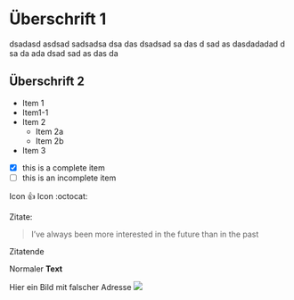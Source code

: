 
# Überschrift 1

dsadasd asdsad sadsadsa dsa das dsadsad sa das d sad as dasdadadad d sa da
ada dsad sad as das da

## Überschrift 2
* Item 1
* Item1-1
* Item 2
  * Item 2a
  * Item 2b
* Item 3

- [x] this is a complete item
- [ ] this is an incomplete item

Icon :+1: 
Icon :octocat:

Zitate:
> I’ve always been more interested in the future than in the past 

Zitatende

Normaler __Text__

Hier ein Bild mit falscher Adresse
<img src="https://upload.wikimedia.org/wikipedia/commons/c/c1/Sybilla_Ma%C5%82gorzata_Piast%C3%B3wna.jbg"/>


